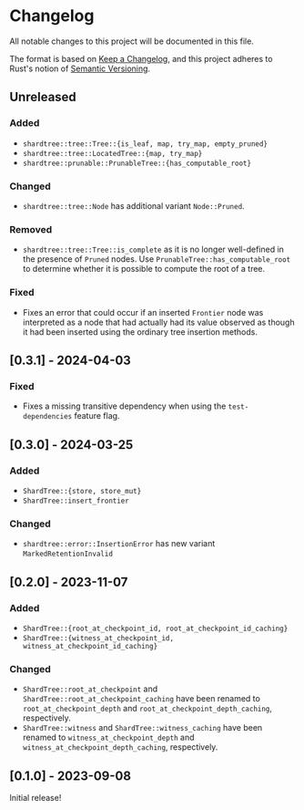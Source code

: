 # Changelog
All notable changes to this project will be documented in this file.

The format is based on [Keep a Changelog](https://keepachangelog.com/en/1.1.0/),
and this project adheres to Rust's notion of
[Semantic Versioning](https://semver.org/spec/v2.0.0.html).

## Unreleased

### Added
- `shardtree::tree::Tree::{is_leaf, map, try_map, empty_pruned}`
- `shardtree::tree::LocatedTree::{map, try_map}`
- `shardtree::prunable::PrunableTree::{has_computable_root}`

### Changed
- `shardtree::tree::Node` has additional variant `Node::Pruned`.

### Removed
- `shardtree::tree::Tree::is_complete` as it is no longer well-defined in the
  presence of `Pruned` nodes. Use `PrunableTree::has_computable_root` to
  determine whether it is possible to compute the root of a tree.

### Fixed
- Fixes an error that could occur if an inserted `Frontier` node was
  interpreted as a node that had actually had its value observed as though it
  had been inserted using the ordinary tree insertion methods.

## [0.3.1] - 2024-04-03

### Fixed
- Fixes a missing transitive dependency when using the `test-dependencies` feature flag.

## [0.3.0] - 2024-03-25

### Added
- `ShardTree::{store, store_mut}`
- `ShardTree::insert_frontier`

### Changed
- `shardtree::error::InsertionError` has new variant `MarkedRetentionInvalid`

## [0.2.0] - 2023-11-07

### Added
- `ShardTree::{root_at_checkpoint_id, root_at_checkpoint_id_caching}`
- `ShardTree::{witness_at_checkpoint_id, witness_at_checkpoint_id_caching}`

### Changed
- `ShardTree::root_at_checkpoint` and `ShardTree::root_at_checkpoint_caching` have
  been renamed to `root_at_checkpoint_depth` and `root_at_checkpoint_depth_caching`,
  respectively.
- `ShardTree::witness` and `ShardTree::witness_caching` have
  been renamed to `witness_at_checkpoint_depth` and `witness_at_checkpoint_depth_caching`,
  respectively.

## [0.1.0] - 2023-09-08

Initial release!
